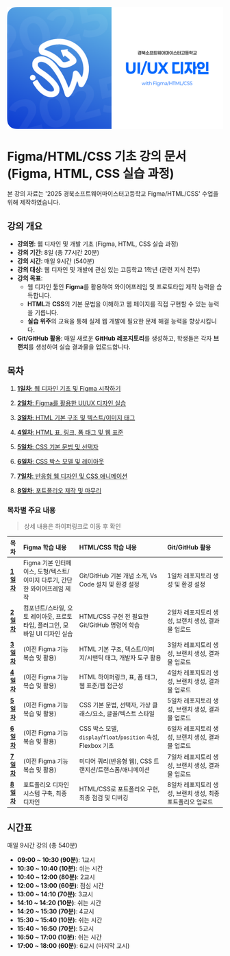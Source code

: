<img src="./src/thumbnail.png" />

# Figma/HTML/CSS 기초 강의 문서 (Figma, HTML, CSS 실습 과정)

본 강의 자료는 '2025 경북소프트웨어마이스터고등학교 Figma/HTML/CSS' 수업을 위해 제작하였습니다.

## 강의 개요

- **강의명**: 웹 디자인 및 개발 기초 (Figma, HTML, CSS 실습 과정)
- **강의 기간**: 8일 (총 77시간 20분)
- **강의 시간**: 매일 9시간 (540분)
- **강의 대상**: 웹 디자인 및 개발에 관심 있는 고등학교 1학년 (관련 지식 전무)
- **강의 목표**:
  - 웹 디자인 툴인 **Figma**를 활용하여 와이어프레임 및 프로토타입 제작 능력을 습득합니다.
  - **HTML**과 **CSS**의 기본 문법을 이해하고 웹 페이지를 직접 구현할 수 있는 능력을 기릅니다.
  - **실습 위주**의 교육을 통해 실제 웹 개발에 필요한 문제 해결 능력을 향상시킵니다.
- **Git/GitHub 활용**: 매일 새로운 **GitHub 레포지토리**를 생성하고, 학생들은 각자 **브랜치**를 생성하여 실습 결과물을 업로드합니다.

## 목차

1.  [**1일차**: 웹 디자인 기초 및 Figma 시작하기](./day_1)

2.  [**2일차**: Figma를 활용한 UI/UX 디자인 실습](./day_2)

3.  [**3일차**: HTML 기본 구조 및 텍스트/이미지 태그](./day_3)

4.  [**4일차**: HTML 표, 링크, 폼 태그 및 웹 표준](./day_4)

5.  [**5일차**: CSS 기본 문법 및 선택자](./day_5)

6.  [**6일차**: CSS 박스 모델 및 레이아웃](./day_6)

7.  [**7일차**: 반응형 웹 디자인 및 CSS 애니메이션](./day_7)

8.  [**8일차**: 포트폴리오 제작 및 마무리](./day_8)

### 목차별 주요 내용

> 상세 내용은 하이퍼링크로 이동 후 확인

| 목차                 | Figma 학습 내용                                                             | HTML/CSS 학습 내용                                             | Git/GitHub 활용                                            |
| :------------------- | :-------------------------------------------------------------------------- | :------------------------------------------------------------- | :--------------------------------------------------------- |
| **[1일차](./day_1)** | Figma 기본 인터페이스, 도형/텍스트/이미지 다루기, 간단한 와이어프레임 제작  | Git/GitHub 기본 개념 소개, Vs Code 설치 및 환경 설정           | 1일차 레포지토리 생성 및 환경 설정                         |
| **[2일차](./day_2)** | 컴포넌트/스타일, 오토 레이아웃, 프로토타입, 플러그인, 모바일 UI 디자인 실습 | HTML/CSS 구현 전 필요한 Git/GitHub 명령어 학습                 | 2일차 레포지토리 생성, 브랜치 생성, 결과물 업로드          |
| **[3일차](./day_3)** | (이전 Figma 기능 복습 및 활용)                                              | HTML 기본 구조, 텍스트/이미지/시맨틱 태그, 개발자 도구 활용    | 3일차 레포지토리 생성, 브랜치 생성, 결과물 업로드          |
| **[4일차](./day_4)** | (이전 Figma 기능 복습 및 활용)                                              | HTML 하이퍼링크, 표, 폼 태그, 웹 표준/웹 접근성                | 4일차 레포지토리 생성, 브랜치 생성, 결과물 업로드          |
| **[5일차](./day_5)** | (이전 Figma 기능 복습 및 활용)                                              | CSS 기본 문법, 선택자, 가상 클래스/요소, 글꼴/텍스트 스타일    | 5일차 레포지토리 생성, 브랜치 생성, 결과물 업로드          |
| **[6일차](./day_6)** | (이전 Figma 기능 복습 및 활용)                                              | CSS 박스 모델, `display`/`float`/`position` 속성, Flexbox 기초 | 6일차 레포지토리 생성, 브랜치 생성, 결과물 업로드          |
| **[7일차](./day_7)** | (이전 Figma 기능 복습 및 활용)                                              | 미디어 쿼리(반응형 웹), CSS 트랜지션/트랜스폼/애니메이션       | 7일차 레포지토리 생성, 브랜치 생성, 결과물 업로드          |
| **[8일차](./day_8)** | 포트폴리오 디자인 시스템 구축, 최종 디자인                                  | HTML/CSS로 포트폴리오 구현, 최종 점검 및 디버깅                | 8일차 레포지토리 생성, 브랜치 생성, 최종 포트폴리오 업로드 |

## 시간표

매일 9시간 강의 (총 540분)

- **09:00 ~ 10:30 (90분)**: 1교시
- **10:30 ~ 10:40 (10분)**: 쉬는 시간
- **10:40 ~ 12:00 (80분)**: 2교시
- **12:00 ~ 13:00 (60분)**: 점심 시간
- **13:00 ~ 14:10 (70분)**: 3교시
- **14:10 ~ 14:20 (10분)**: 쉬는 시간
- **14:20 ~ 15:30 (70분)**: 4교시
- **15:30 ~ 15:40 (10분)**: 쉬는 시간
- **15:40 ~ 16:50 (70분)**: 5교시
- **16:50 ~ 17:00 (10분)**: 쉬는 시간
- **17:00 ~ 18:00 (60분)**: 6교시 (마지막 교시)
